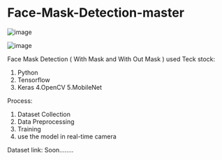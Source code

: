 # Face-Mask-Detection-master

![image](https://github.com/dharavathramdas101/Face-Mask-Detection-master/blob/main/Frame%2010-04-2023%2010_25_55.png)


![image](https://github.com/dharavathramdas101/Face-Mask-Detection-master/blob/main/Frame%2010-04-2023%2010_26_12.png)


Face Mask Detection ( With Mask and With Out Mask )
used Teck stock:
1. Python
2. Tensorflow
3. Keras
4.OpenCV
5.MobileNet

Process:
1. Dataset Collection
2. Data Preprocessing
3. Training
4. use the model in real-time camera

Dataset link: Soon........
